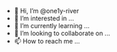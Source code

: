 - 👋 Hi, I’m @one1y-river
- 👀 I’m interested in ...
- 🌱 I’m currently learning ...
- 💞️ I’m looking to collaborate on ...
- 📫 How to reach me ...

<!---
one1y-river/one1y-river is a ✨ special ✨ repository because its `README.md` (this file) appears on your GitHub profile.
You can click the Preview link to take a look at your changes.
--->
